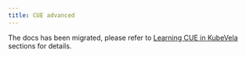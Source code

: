 ```yaml
---
title: CUE advanced
---
```


The docs has been migrated, please refer to [Learning CUE in KubeVela](./basic) sections for details.